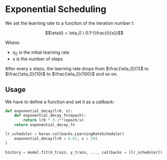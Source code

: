 # Exponential Scheduling

We set the learning rate to a funciton of the iteration number $t$:

$$\eta(t) = \eta_0 \ 0.1^{\frac{t}{s}}$$

Where:
- $\eta_0$ is the initial learning rate
- $s$ is the number of steps

After every $s$ steps, the learning rate drops from $\frac{\eta_0}{1}$ to $\frac{\eta_0}{10}$ to $\frac{\eta_0}{100}$ and so on.

## Usage

We have to define a function and set it as a callback:

```python
def exponential_decay(lr0, s):
	def exponential_decay_fn(epoch):
		return lr0 * 0.1**(epoch/s)
	return exponential_decay_fn

lr_scheduler = keras.callbacks.LearningRateScheduler(
	exponential_decay(lr0 = 0.01, s = 20)
)

history = model.fit(X_train, y_train, ..., callbacks = [lr_scheduler])
```